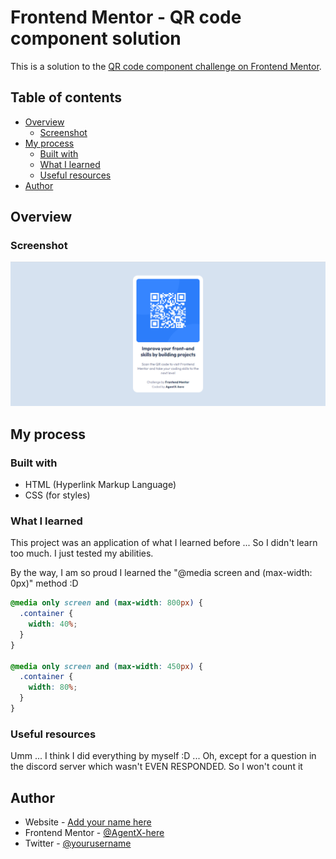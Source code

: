 # Frontend Mentor - QR code component solution

This is a solution to the [QR code component challenge on Frontend Mentor](https://www.frontendmentor.io/challenges/qr-code-component-iux_sIO_H).

## Table of contents

- [Overview](#overview)
  - [Screenshot](#screenshot)
- [My process](#my-process)
  - [Built with](#built-with)
  - [What I learned](#what-i-learned)
  - [Useful resources](#useful-resources)
- [Author](#author)

## Overview

### Screenshot

![](overview.PNG)

## My process

### Built with

- HTML (Hyperlink Markup Language)
- CSS (for styles)

### What I learned

This project was an application of what I learned before ... So I didn't learn too much. I just tested my abilities.

By the way, I am so proud I learned the "@media screen and (max-width: 0px)" method :D

```css
@media only screen and (max-width: 800px) {
  .container {
    width: 40%;
  }
}

@media only screen and (max-width: 450px) {
  .container {
    width: 80%;
  }
}
```

### Useful resources

Umm ... I think I did everything by myself :D
... Oh, except for a question in the discord server which wasn't EVEN RESPONDED. So I won't count it

## Author

- Website - [Add your name here](https://www.your-site.com)
- Frontend Mentor - [@AgentX-here](https://www.frontendmentor.io/profile/AgentX-here)
- Twitter - [@yourusername](https://www.twitter.com/yourusername)